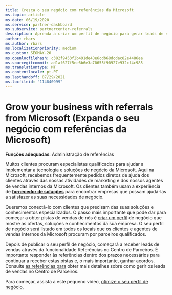 ```yaml
---
title: Cresça o seu negócio com referências da Microsoft
ms.topic: article
ms.date: 06/19/2020
ms.service: partner-dashboard
ms.subservice: partnercenter-referrals
description: Aprenda a criar um perfil de negócio para gerar leads de vendas através da funcionalidade de Referências do Centro de Parceiros e, em seguida, responda a estas referências.
author: rbars
ms.author: rbars
ms.localizationpriority: medium
ms.custom: SEOMAY.20
ms.openlocfilehash: c382f9453f2b491de48e6cdb68dcdac82e4486ea
ms.sourcegitcommit: ad1af627f5ee6b6e3a70655f90927e932cf4c985
ms.translationtype: MT
ms.contentlocale: pt-PT
ms.lasthandoff: 07/29/2021
ms.locfileid: "114840999"
---
```

# <a name="grow-your-business-with-referrals-from-microsoft"></a>Grow your business with referrals from Microsoft (Expanda o seu negócio com referências da Microsoft)

**Funções adequadas**: Administração de referências

Muitos clientes procuram especialistas qualificados para ajudar a implementar a tecnologia e soluções de negócio da Microsoft. Aqui na Microsoft, recebemos frequentemente pedidos diretos de ajuda dos clientes através das nossas atividades de marketing e dos nossos agentes de vendas internos da Microsoft. Os clientes também usam a experiência de [ **fornecedor de soluções**](https://www.microsoft.com/solution-providers/search) para encontrar empresas que possam ajudá-las a satisfazer as suas necessidades de negócio. 

Queremos conectá-lo com clientes que precisam das suas soluções e conhecimentos especializados. O passo mais importante que pode dar para começar a obter pistas de vendas de nós é [criar um perfil](create-a-marketing-profile.md) de negócio que mostre as ofertas, soluções e conhecimentos da sua empresa. O seu perfil de negócio será listado em todos os locais que os clientes e agentes de vendas internos da Microsoft procuram por parceiros qualificados. 

 Depois de publicar o seu perfil de negócio, começará a receber leads de vendas através da funcionalidade Referências no Centro de Parceiros. É importante responder às referências dentro dos prazos necessários para continuar a receber estas pistas e, o mais importante, ganhar acordos. Consulte [as referências para](manage-leads.md) obter mais detalhes sobre como gerir os leads de vendas no Centro de Parceiros.  


Para começar, assista a este pequeno vídeo, [otimize o seu perfil de negócio.](https://player.vimeo.com/video/252788046)
